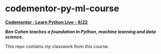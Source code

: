 # codementor-py-ml-course

**[Codementor : Learn Python Live - 9/22](https://www.codementor.io/classes/8453772156/students)**

***Ben Cohen teaches a foundation in Python, machine learning and data science.***

This repo contains my classwork from this course.
